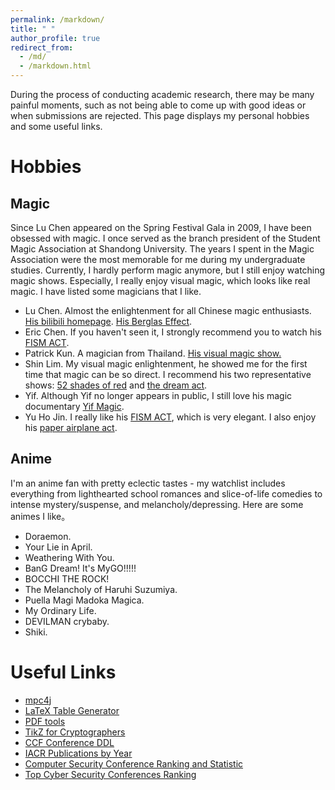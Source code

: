 ```yaml
---
permalink: /markdown/
title: " "
author_profile: true
redirect_from: 
  - /md/
  - /markdown.html
---
```


During the process of conducting academic research, there may be many painful moments, such as not being able to come up with good ideas or when submissions are rejected. This page displays my personal hobbies and some useful links.

Hobbies
=======
## Magic

Since Lu Chen appeared on the Spring Festival Gala in 2009, I have been obsessed with magic. I once served as the branch president of the Student Magic Association at Shandong University. The years I spent in the Magic Association were the most memorable for me during my undergraduate studies. Currently, I hardly perform magic anymore, but I still enjoy watching magic shows. Especially, I really enjoy visual magic, which looks like real magic. I have listed some magicians that I like.

- Lu Chen. Almost the enlightenment for all Chinese magic enthusiasts. [His bilibili homepage](https://space.bilibili.com/641975239?spm_id_from=333.1387.follow.user_card.click). [His Berglas Effect](https://www.bilibili.com/video/BV1c3XqY1E5K/?share_source=copy_web&vd_source=2d454ee9022a6b2e70355b6c677a504f).
- Eric Chen. If you haven't seen it, I strongly recommend you to watch his [FISM ACT](https://www.bilibili.com/video/BV1tT421X7EQ/?share_source=copy_web&vd_source=2d454ee9022a6b2e70355b6c677a504f).
- Patrick Kun. A magician from Thailand. [His visual magic show.](https://www.bilibili.com/video/BV1dr421F7n1/?share_source=copy_web&vd_source=2d454ee9022a6b2e70355b6c677a504f)
- Shin Lim. My visual magic enlightenment, he showed me for the first time that magic can be so direct. I recommend his two representative shows: [52 shades of red](https://www.bilibili.com/video/BV13x411n7M5/?share_source=copy_web&vd_source=2d454ee9022a6b2e70355b6c677a504f) and [the dream act](https://www.bilibili.com/video/BV1Xx411W7RK/?share_source=copy_web&vd_source=2d454ee9022a6b2e70355b6c677a504f).
- Yif. Although Yif no longer appears in public, I still love his magic documentary [Yif Magic](https://www.bilibili.com/video/BV1d64y187cc/?p=2&share_source=copy_web&vd_source=2d454ee9022a6b2e70355b6c677a504f).
- Yu Ho Jin. I really like his [FISM ACT](https://www.bilibili.com/video/BV1DJbZejESD/?share_source=copy_web&vd_source=2d454ee9022a6b2e70355b6c677a504f), which is very elegant. I also enjoy his [paper airplane act](https://www.bilibili.com/video/BV1AZ421p7DD/?share_source=copy_web&vd_source=2d454ee9022a6b2e70355b6c677a504f).


## Anime

I'm an anime fan with pretty eclectic tastes - my watchlist includes everything from lighthearted school romances and slice-of-life comedies to intense mystery/suspense, and melancholy/depressing. Here are some animes I like。

- Doraemon.
- Your Lie in April.
- Weathering With You.
- BanG Dream! It's MyGO!!!!!
- BOCCHI THE ROCK!
- The Melancholy of Haruhi Suzumiya.
- Puella Magi Madoka Magica.
- My Ordinary Life.
- DEVILMAN crybaby.
- Shiki.



Useful Links
=======

- [mpc4j](https://github.com/alibaba-edu/mpc4j)
- [LaTeX Table Generator](https://www.tablesgenerator.com)
- [PDF tools](https://www.ilovepdf.com/zh-cn)
- [TikZ for Cryptographers](https://www.iacr.org/authors/tikz/)
- [CCF Conference DDL](https://ccfddl.com)
- [IACR Publications by Year](https://www.iacr.org/cryptodb/data/byyear.php)
- [Computer Security Conference Ranking and Statistic](https://people.engr.tamu.edu/guofei/sec_conf_stat.htm)
- [Top Cyber Security Conferences Ranking](http://jianying.space/conference-ranking.html)

